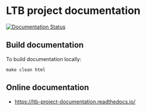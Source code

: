 # LTB project documentation

[![Documentation Status](https://readthedocs.org/projects/ltb-project-documentation/badge/?version=latest)](https://ltb-project-documentation.readthedocs.io/en/latest/?badge=latest)

## Build documentation

To build documentation locally:
```
make clean html
```

## Online documentation

* https://ltb-project-documentation.readthedocs.io/
